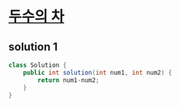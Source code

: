 # [두수의 차](https://programmers.co.kr/learn/courses/30/lessons/120803)

## solution 1

```java
class Solution {
    public int solution(int num1, int num2) {
        return num1-num2;
    }
}
```